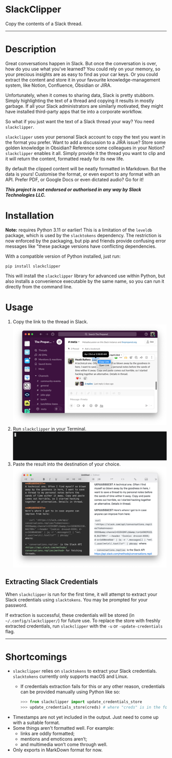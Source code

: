 # SlackClipper
Copy the contents of a Slack thread.

---

# Description

Great conversations happen in Slack. But once the conversation is over, how do you use what you've learned? You could rely on your memory, so your precious insights are as easy to find as your car keys. Or you could extract the content and store it in your favourite knowledge-management system, like Notion, Confluence, Obsidian or JIRA.

Unfortunately, when it comes to sharing data, Slack is pretty stubborn. Simply highlighting the text of a thread and copying it results in mostly garbage. If all your Slack administrators are similarly motivated, they might have installed third-party apps that tie into a corporate workflow.

So what if you just want the text of a Slack thread your way? You need `slackclipper`.

`slackclipper` uses your personal Slack account to copy the text you want in the format you prefer. Want to add a discussion to a JIRA issue? Store some golden knowledge in Obsidian? Reference some colleagues in your Notion? `slackclipper` enables it all. Simply provide it the thread you want to clip and it will return the content, formatted ready for its new life.

By default the clipped content will be neatly formatted in Markdown. But the data is yours! Customise the format, or even export to any format with an API. Prefer PDF, or Google Docs or even dictated audio? Go for it!

***This project is not endorsed or authorised in any way by Slack Technologies LLC.***

# Installation

**Note:** requires Python 3.11 or earlier! This is a limitation of the `leveldb` package, which is used by the `slacktokens` dependency. The restriction is now enforced by the packaging, but pip and friends provide confusing error messages like "these package versions have conflicting dependencies.

With a compatible version of Python installed, just run:

    pip install slackclipper

This will install the `slackclipper` library for advanced use within Python, but also installs a convenience executable by the same name, so you can run it directly from the command line.

# Usage

1. Copy the link to the thread in Slack.
![Screenshot of "Copy link" in Slack](img/screenshot_copy-link-in-Slack.png)
2. Run `slackclipper` in your Terminal.
![Screencast of "slackclipper" in Terminal](img/screencast.gif)
3. Paste the result into the destination of your choice.
![Screenshot of content pasted into MacDown](img/screenshot_paste-into-MacDown.png)

## Extracting Slack Credentials

When `slackclipper` is run for the first time, it will attempt to extract your Slack credentials using `slacktokens`. You may be prompted for your password.

If extraction is successful, these credentials will be stored (in `~/.config/slackclipper/`) for future use. To replace the store with freshly extracted credentials, run `slackclipper` with the `-u` or `-update-credentials` flag.

---


# Shortcomings

- `slackclipper` relies on `slacktokens` to extract your Slack credentials. `slacktokens` currently only supports macOS and Linux.
	- If credentials extraction fails for this or any other reason, credentials can be provided manually using Python like so:

		```python
		>>> from slackclipper import update_credentials_store
		>>> update_credentials_store(creds) # where "creds" is in the format produced by slacktokens
		```
- Timestamps are not yet included in the output. Just need to come up with a suitable format.
- Some things aren't formatted well. For example:
	- links are oddly formatted;
	- mentions and emoticons aren’t;
	- and multimedia won’t come through well.
- Only exports in MarkDown format for now.
